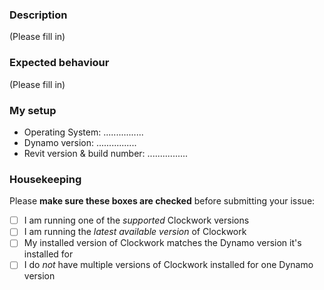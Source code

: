 ### Description
(Please fill in)

### Expected behaviour
(Please fill in)

### My setup
- Operating System: ................
- Dynamo version: ................
- Revit version & build number: ................

### Housekeeping
Please **make sure these boxes are checked** before submitting your issue:
- [ ] I am running one of the *supported* Clockwork versions
- [ ] I am running the *latest available version* of Clockwork
- [ ] My installed version of Clockwork matches the Dynamo version it's installed for
- [ ] I do *not* have multiple versions of Clockwork installed for one Dynamo version
